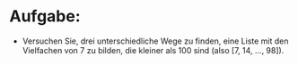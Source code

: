# Aufgabe:

- Versuchen Sie, drei unterschiedliche Wege zu finden, eine Liste mit den Vielfachen von 7 zu bilden, die kleiner als 100 sind (also [7, 14, ..., 98]).